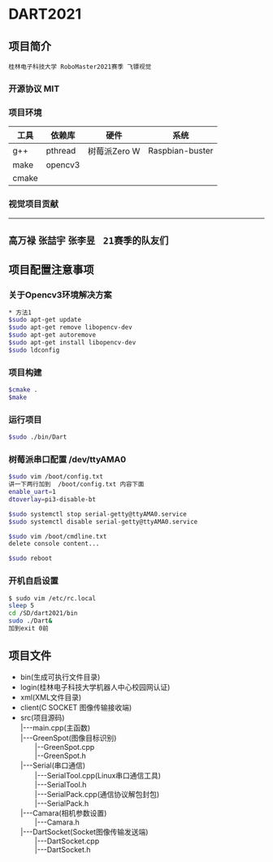 # DART2021

## 项目简介
`桂林电子科技大学 RoboMaster2021赛季 飞镖视觉`

### 开源协议 MIT

### 项目环境
|  工具   | 依赖库  | 硬件 | 系统 |  
|  ----  | ----  | ----|----|
| g++  | pthread |树莓派Zero W  |Raspbian-buster |
|  make | opencv3 |  | |
|cmake | | | |


### 视觉项目贡献
________________________________
`高万禄` `张喆宇` `张李昱` ` 21赛季的队友们`  
--------------------------------

## 项目配置注意事项
### 关于Opencv3环境解决方案
```bash
* 方法1
$sudo apt-get update
$sudo apt-get remove libopencv-dev
$sudo apt-get autoremove
$sudo apt-get install libopencv-dev
$sudo ldconfig
```
### 项目构建
```bash
$cmake .
$make
```

### 运行项目
```bash
$sudo ./bin/Dart
```

### 树莓派串口配置 /dev/ttyAMA0
```bash
$sudo vim /boot/config.txt    
讲一下两行加到  /boot/config.txt 内容下面  
enable_uart=1   
dtoverlay=pi3-disable-bt  

$sudo systemctl stop serial-getty@ttyAMA0.service  
$sudo systemctl disable serial-getty@ttyAMA0.service  

$sudo vim /boot/cmdline.txt  
delete console content...  

$sudo reboot
``` 


### 开机自启设置
```bash
$ sudo vim /etc/rc.local  
sleep 5  
cd /SD/dart2021/bin  
sudo ./Dart&  
加到exit 0前  
```


## 项目文件
* bin(生成可执行文件目录)
* login(桂林电子科技大学机器人中心校园网认证)  
* xml(XML文件目录)  
* client(C SOCKET 图像传输接收端)  
* src(项目源码)  
|---main.cpp(主函数)  
  |---GreenSpot(图像目标识别)  
  &emsp;&emsp;|--GreenSpot.cpp  
  &emsp;&emsp;|--GreenSpot.h  
  |---Serial(串口通信)  
  &emsp;&emsp;|---SerialTool.cpp(Linux串口通信工具)  
  &emsp;&emsp;|---SerialTool.h  
  &emsp;&emsp;|---SerialPack.cpp(通信协议解包封包)  
  &emsp;&emsp;|---SerialPack.h  
  |---Camara(相机参数设置)  
  &emsp;&emsp;|---Camara.h  
  |---DartSocket(Socket图像传输发送端)  
  &emsp;&emsp;|---DartSocket.cpp  
  &emsp;&emsp;|---DartSocket.h  
